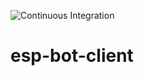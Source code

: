 ![Continuous Integration](https://github.com/msmouni/esp-bot-client/actions/workflows/qt.yaml/badge.svg?branch=master) 

# esp-bot-client
